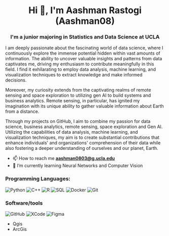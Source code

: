 <h1 align="center">Hi 👋, I'm Aashman Rastogi (Aashman08)</h1> 
<h3 align="center">I'm a junior majoring in Statistics and Data Science at UCLA</h3> 

I am deeply passionate about the fascinating world of data science, where I continuously explore the immense potential hidden within vast amounts of information. The ability to uncover valuable insights and patterns from data captivates me, driving my enthusiasm to contribute meaningfully in this field. I find it exhilarating to employ data analysis, machine learning, and visualization techniques to extract knowledge and make informed decisions.

Moreover, my curiosity extends from the  captivating realms of remote sensing and space exploration to utilizing gen AI to build systems and business analytics. Remote sensing, in particular, has ignited my imagination with its unique ability to gather valuable information about Earth from a distance. 

Through my projects on GitHub, I aim to combine my passion for data science, business analytics, remote sensing, space exploration and Gen AI. Utilizing the capabilities of data analysis, machine learning, and visualization techniques, my aim is to create substantial contributions that enhance individuals' and organizations' comprehension of their data while also fostering a deeper understanding of ourselves and our planet, Earth.

<!-- ONE LINERS --> 
- 📫 How to reach me **aashman0803@g.ucla.edu** 
- 🌱 I’m currently learning Neural Networks and Computer Vision

### Programming Languages:
![Python](https://img.shields.io/badge/-Python-2d2b55?style=for-the-badge&logo=Python)
![C++](https://img.shields.io/badge/-C++-2d2b55?style=for-the-badge&logo=Cplusplus)
![R](https://img.shields.io/badge/R-276DC3?style=for-the-badge&logo=r&logoColor=white)
![SQL](https://img.shields.io/badge/-SQL-2d2b55?style=for-the-badge&logo=MySQL)
![Docker](https://img.shields.io/badge/-Docker-2d2b55?style=for-the-badge&logo=Docker)
![Git](https://img.shields.io/badge/-Git-2d2b55?style=for-the-badge&logo=git)

### Software/tools
![GitHub](https://img.shields.io/badge/-GitHub-2d2b55?style=for-the-badge&logo=github)
![XCode](https://img.shields.io/badge/-XCode-2d2b55?style=for-the-badge&logo=Xcode)
![Figma](https://img.shields.io/badge/-Figma-2d2b55?style=for-the-badge&logo=Figma)
- Qgis
- ArcGis


<!---
AashmanRastogi/AashmanRastogi is a ✨ special ✨ repository because its `README.md` (this file) appears on your GitHub profile.
You can click the Preview link to take a look at your changes.
--->
